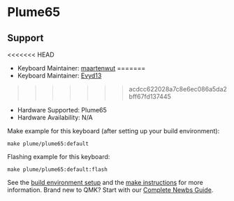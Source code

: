 # Plume65

## Support
<<<<<<< HEAD
* Keyboard Maintainer: [maartenwut](https://github.com/maartenwut)
=======
* Keyboard Maintainer: [Evyd13](https://github.com/evyd13)
>>>>>>> acdcc622028a7c8e6ec086a5da2bff67fd137445
* Hardware Supported: Plume65
* Hardware Availability: N/A

Make example for this keyboard (after setting up your build environment):

    make plume/plume65:default

Flashing example for this keyboard:

    make plume/plume65:default:flash

See the [build environment setup](https://docs.qmk.fm/#/getting_started_build_tools) and the [make instructions](https://docs.qmk.fm/#/getting_started_make_guide) for more information. Brand new to QMK? Start with our [Complete Newbs Guide](https://docs.qmk.fm/#/newbs).
